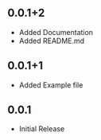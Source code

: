 ## 0.0.1+2

* Added Documentation
* Added README.md

## 0.0.1+1

* Added Example file

## 0.0.1

* Initial Release


